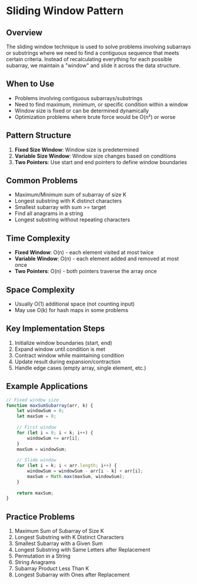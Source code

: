 # Sliding Window Pattern

## Overview
The sliding window technique is used to solve problems involving subarrays or substrings where we need to find a contiguous sequence that meets certain criteria. Instead of recalculating everything for each possible subarray, we maintain a "window" and slide it across the data structure.

## When to Use
- Problems involving contiguous subarrays/substrings
- Need to find maximum, minimum, or specific condition within a window
- Window size is fixed or can be determined dynamically
- Optimization problems where brute force would be O(n²) or worse

## Pattern Structure
1. **Fixed Size Window**: Window size is predetermined
2. **Variable Size Window**: Window size changes based on conditions
3. **Two Pointers**: Use start and end pointers to define window boundaries

## Common Problems
- Maximum/Minimum sum of subarray of size K
- Longest substring with K distinct characters
- Smallest subarray with sum >= target
- Find all anagrams in a string
- Longest substring without repeating characters

## Time Complexity
- **Fixed Window**: O(n) - each element visited at most twice
- **Variable Window**: O(n) - each element added and removed at most once
- **Two Pointers**: O(n) - both pointers traverse the array once

## Space Complexity
- Usually O(1) additional space (not counting input)
- May use O(k) for hash maps in some problems

## Key Implementation Steps
1. Initialize window boundaries (start, end)
2. Expand window until condition is met
3. Contract window while maintaining condition
4. Update result during expansion/contraction
5. Handle edge cases (empty array, single element, etc.)

## Example Applications
```javascript
// Fixed window size
function maxSumSubarray(arr, k) {
    let windowSum = 0;
    let maxSum = 0;
    
    // First window
    for (let i = 0; i < k; i++) {
        windowSum += arr[i];
    }
    maxSum = windowSum;
    
    // Slide window
    for (let i = k; i < arr.length; i++) {
        windowSum = windowSum - arr[i - k] + arr[i];
        maxSum = Math.max(maxSum, windowSum);
    }
    
    return maxSum;
}
```

## Practice Problems
1. Maximum Sum of Subarray of Size K
2. Longest Substring with K Distinct Characters
3. Smallest Subarray with a Given Sum
4. Longest Substring with Same Letters after Replacement
5. Permutation in a String
6. String Anagrams
7. Subarray Product Less Than K
8. Longest Subarray with Ones after Replacement
